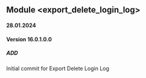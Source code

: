 ## Module <export_delete_login_log>

#### 28.01.2024
#### Version 16.0.1.0.0
##### ADD

Initial commit for Export Delete Login Log
